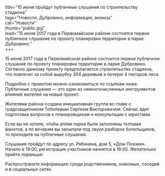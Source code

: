 title="15 июня пройдут публичные слушания по строительству стадиона"  
tags="Новости, Дубровино, информация, анонсы"  
cat="Новости"  
thumb="public.jpg"  
lead="15 июня 2017 года в Первомайском районе состоится первое публичное слушание по проекту планировки территории в парке Дубровино."  
+++

15 июня 2017 года в Первомайском районе состоится первое публичное слушание по проекту планировки территории в парке Дубровино. Согласно данному проекту предполагается строительство стадиона, что повлечет за собой вырубку 304 деревьев и потерю 4 гектаров леса. 

Подробно с проектом можно ознакомиться по ссылкам ниже. Публичные слушания — это один из немногочисленных инструментов влияния жителей на новый проект.

Жителями района создана инициативная группа во главе с градозащитником Тополевым Сергеем Викторовичем. Сейчас идет подготовка вопросов к планировщикам и консультации с юристами.

Если вы не хотите, чтобы аллеи парка были заполнены толпами фанатов, а по вечерам вы засыпали под звуки разборок болельщиков, то приходите на публичные слушания.

Слушания пройдут по адресу ул. Рябинина, дом 5, «Дом Поэзии». Начало в 19:00, регистрация участников начнется в 18:00. Желательно прийти пораньше.

Распространите информацию среди родственников, знакомых, соседей и в социальных сетях.
